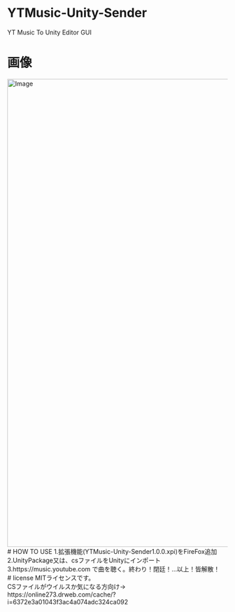 # YTMusic-Unity-Sender
YT Music To Unity Editor GUI
# 画像
<img width="1068" alt="Image" src="https://github.com/user-attachments/assets/2fca43f9-17ec-4bd3-af71-bc991f5569b9" />
# HOW TO USE 
1.拡張機能(YTMusic-Unity-Sender1.0.0.xpi)をFireFox追加<br/>
2.UnityPackage又は、csファイルをUnityにインポート<br/>
3.https://music.youtube.com で曲を聴く。終わり！閉廷！…以上！皆解散！<br/>
# license
MITライセンスです。<br/>
CSファイルがウイルスか気になる方向け→
https://online273.drweb.com/cache/?i=6372e3a01043f3ac4a074adc324ca092
